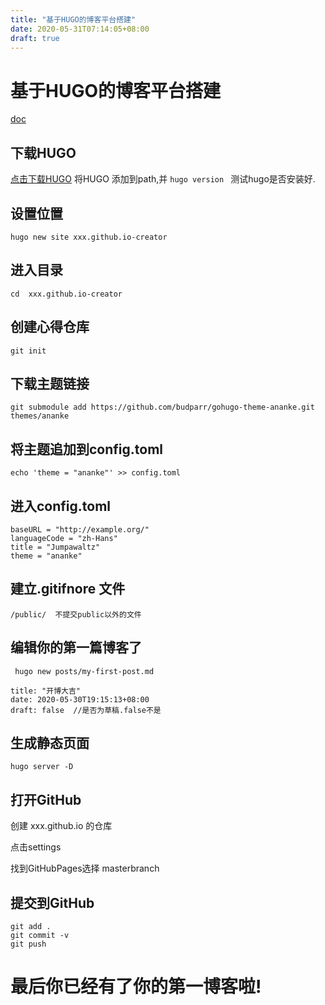 ```yaml
---
title: "基于HUGO的博客平台搭建"
date: 2020-05-31T07:14:05+08:00
draft: true
---
```


# 基于HUGO的博客平台搭建

[doc](https://gohugo.io/getting-started/quick-start/)

## 下载HUGO
 [点击下载HUGO](https://github.com/gohugoio/hugo/releases)
将HUGO 添加到path,并 ``` hugo version  ``` 测试hugo是否安装好.

 ##  设置位置
    hugo new site xxx.github.io-creator 

## 进入目录
    cd  xxx.github.io-creator 

## 创建心得仓库
    git init

##  下载主题链接
    git submodule add https://github.com/budparr/gohugo-theme-ananke.git themes/ananke 

## 将主题追加到config.toml
    echo 'theme = "ananke"' >> config.toml 

##  进入config.toml
``` 
baseURL = "http://example.org/"  
languageCode = "zh-Hans" 
title = "Jumpawaltz"
theme = "ananke"  
```
## 建立.gitifnore 文件
    /public/  不提交public以外的文件

## 编辑你的第一篇博客了
     hugo new posts/my-first-post.md 

```
title: "开博大吉"
date: 2020-05-30T19:15:13+08:00
draft: false  //是否为草稿.false不是
```

## 生成静态页面
    hugo server -D 

## 打开GitHub 
创建 xxx.github.io 的仓库

点击settings

找到GitHubPages选择 masterbranch    

## 提交到GitHub 
    git add .
    git commit -v 
    git push

# 最后你已经有了你的第一博客啦!